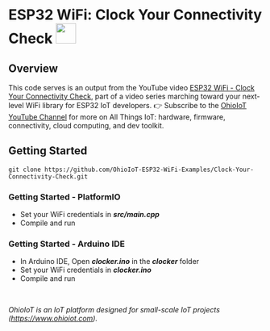 # ESP32 WiFi: Clock Your Connectivity Check <img src="https://www.ohioiot.com/images/logo.jpg" width=40px >


## Overview
This code serves is an output from the YouTube video [ESP32 WiFi - Clock Your Connectivity Check](https://youtu.be/ByqUEEmW6Do), part of a video series marching toward your next-level WiFi library for ESP32 IoT developers.  👉 Subscribe to the [OhioIoT YouTube Channel](https://www.youtube.com/@OhioIoT?sub_confirmation=1) for more on All Things IoT: hardware, firmware, connectivity, cloud computing, and dev toolkit.


## Getting Started
```
git clone https://github.com/OhioIoT-ESP32-WiFi-Examples/Clock-Your-Connectivity-Check.git
```


### Getting Started - PlatformIO
- Set your WiFi credentials in ***src/main.cpp***
- Compile and run

### Getting Started - Arduino IDE 
- In Arduino IDE, Open ***clocker.ino*** in the ***clocker*** folder
- Set your WiFi credentials in ***clocker.ino***
- Compile and run

<br>

*OhioIoT is an IoT platform designed for small-scale IoT projects (https://www.ohioiot.com).*


